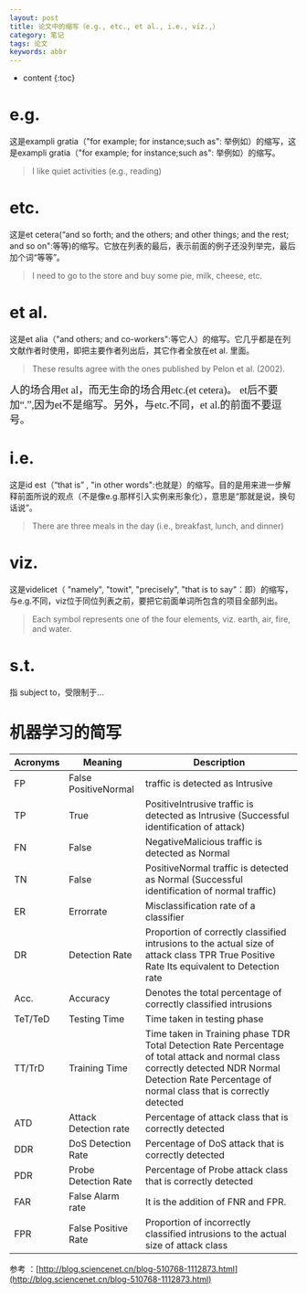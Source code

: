 ```yaml
---
layout: post
title: 论文中的缩写（e.g., etc., et al., i.e., viz.,）
category: 笔记
tags: 论文
keywords: abbr
---
```

* content
{:toc}

# e.g.
这是exampli gratia（"for example; for instance;such as": 举例如）的缩写，这是exampli gratia（"for example; for instance;such as": 举例如）的缩写。

> I like quiet activities (e.g., reading)

# etc.
这是et cetera(“and so forth; and the others; and other things; and the rest; and so on":等等)的缩写。它放在列表的最后，表示前面的例子还没列举完，最后加个词“等等”。

> I need to go to the store and buy some pie, milk, cheese, etc.

# et al.

这是et alia（"and others; and co-workers":等它人）的缩写。它几乎都是在列文献作者时使用，即把主要作者列出后，其它作者全放在et al. 里面。
> These results agree with the ones published by Pelon et al. (2002).

<font size=4 face="黑体">
人的场合用et al，而无生命的场合用etc.(et cetera)。
et后不要加“.”,因为et不是缩写。另外，与etc.不同，et al.的前面不要逗号。
</font>

# i.e.
这是id est（“that is” , "in other words":也就是）的缩写。目的是用来进一步解释前面所说的观点（不是像e.g.那样引入实例来形象化），意思是“那就是说，换句话说”。

> There are three meals in the day (i.e., breakfast, lunch, and dinner)

# viz.
这是videlicet（ "namely", "towit", "precisely", "that is to say"：即）的缩写，与e.g.不同，viz位于同位列表之前，要把它前面单词所包含的项目全部列出。

> Each symbol represents one of the four elements, viz. earth, air, fire, and water.

# s.t.
指 subject to，受限制于...


# 机器学习的简写
Acronyms | Meaning | Description 
--| -- | --
FP|False PositiveNormal|traffic is detected as Intrusive 
TP|True|PositiveIntrusive traffic is detected as Intrusive (Successful identification of attack) 
FN|False|NegativeMalicious traffic is detected as Normal 
TN|False|PositiveNormal traffic is detected as Normal (Successful identification of normal traffic) 
ER|Errorrate|Misclassification rate of a classifier 
DR|Detection Rate|Proportion of correctly classified intrusions to the actual size of attack class TPR True Positive Rate Its equivalent to Detection rate 
Acc. |Accuracy|Denotes the total percentage of correctly classified intrusions 
TeT/TeD|Testing Time|Time taken in testing phase 
TT/TrD|Training Time|Time taken in Training phase TDR Total Detection Rate Percentage of total attack and normal class correctly detected NDR Normal Detection Rate Percentage of normal class that is correctly detected 
ATD|Attack Detection rate|Percentage of attack class that is correctly detected 
DDR|DoS Detection Rate|Percentage of DoS attack that is correctly detected 
PDR|Probe Detection Rate|Percentage of Probe attack class that is correctly detected 
FAR|False Alarm rate|It is the addition of FNR and FPR. 
FPR|False Positive Rate|Proportion of incorrectly classified intrusions to the actual size of attack class 


参考 ：[http://blog.sciencenet.cn/blog-510768-1112873.html](http://blog.sciencenet.cn/blog-510768-1112873.html)